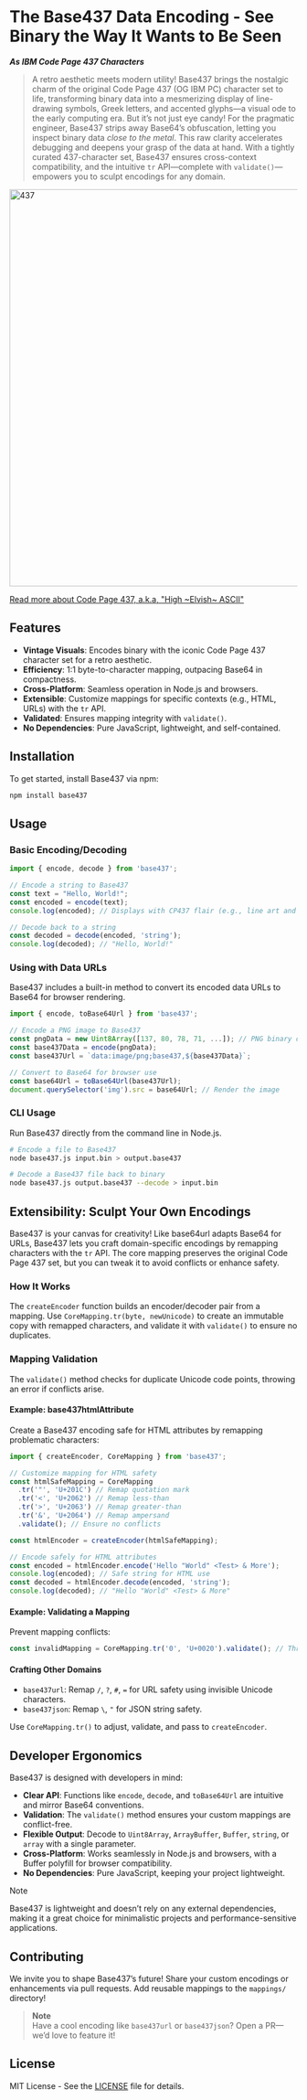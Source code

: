 # The Base437 Data Encoding - See Binary the Way It Wants to Be Seen

***As IBM Code Page 437 Characters***

> A retro aesthetic meets modern utility! Base437 brings the nostalgic charm of the original Code Page 437 (OG IBM PC) character set to life, transforming binary data into a mesmerizing display of line-drawing symbols, Greek letters, and accented glyphs—a visual ode to the early computing era. But it’s not just eye candy! For the pragmatic engineer, Base437 strips away Base64’s obfuscation, letting you inspect binary data *close to the metal*. This raw clarity accelerates debugging and deepens your grasp of the data at hand. With a tightly curated 437-character set, Base437 ensures cross-context compatibility, and the intuitive `tr` API—complete with `validate()`—empowers you to sculpt encodings for any domain.

<img width="695" alt="437" src="https://github.com/user-attachments/assets/596fc410-01a9-4557-8745-310a4c1eab27" />

[Read more about Code Page 437, a.k.a, "High ~Elvish~ ASCII"](https://en.wikipedia.org/wiki/Code_page_437)

## Features

- **Vintage Visuals**: Encodes binary with the iconic Code Page 437 character set for a retro aesthetic.
- **Efficiency**: 1:1 byte-to-character mapping, outpacing Base64 in compactness.
- **Cross-Platform**: Seamless operation in Node.js and browsers.
- **Extensible**: Customize mappings for specific contexts (e.g., HTML, URLs) with the `tr` API.
- **Validated**: Ensures mapping integrity with `validate()`.
- **No Dependencies**: Pure JavaScript, lightweight, and self-contained.

## Installation

To get started, install Base437 via npm:

```bash
npm install base437
```

## Usage

### Basic Encoding/Decoding

```javascript
import { encode, decode } from 'base437';

// Encode a string to Base437
const text = "Hello, World!";
const encoded = encode(text);
console.log(encoded); // Displays with CP437 flair (e.g., line art and symbols)

// Decode back to a string
const decoded = decode(encoded, 'string');
console.log(decoded); // "Hello, World!"
```

### Using with Data URLs

Base437 includes a built-in method to convert its encoded data URLs to Base64 for browser rendering.

```javascript
import { encode, toBase64Url } from 'base437';

// Encode a PNG image to Base437
const pngData = new Uint8Array([137, 80, 78, 71, ...]); // PNG binary data
const base437Data = encode(pngData);
const base437Url = `data:image/png;base437,${base437Data}`;

// Convert to Base64 for browser use
const base64Url = toBase64Url(base437Url);
document.querySelector('img').src = base64Url; // Render the image
```

### CLI Usage

Run Base437 directly from the command line in Node.js.

```bash
# Encode a file to Base437
node base437.js input.bin > output.base437

# Decode a Base437 file back to binary
node base437.js output.base437 --decode > input.bin
```

## Extensibility: Sculpt Your Own Encodings

Base437 is your canvas for creativity! Like base64url adapts Base64 for URLs, Base437 lets you craft domain-specific encodings by remapping characters with the `tr` API. The core mapping preserves the original Code Page 437 set, but you can tweak it to avoid conflicts or enhance safety.

### How It Works

The `createEncoder` function builds an encoder/decoder pair from a mapping. Use `CoreMapping.tr(byte, newUnicode)` to create an immutable copy with remapped characters, and validate it with `validate()` to ensure no duplicates.

### Mapping Validation

The `validate()` method checks for duplicate Unicode code points, throwing an error if conflicts arise.

#### Example: base437htmlAttribute

Create a Base437 encoding safe for HTML attributes by remapping problematic characters:

```javascript
import { createEncoder, CoreMapping } from 'base437';

// Customize mapping for HTML safety
const htmlSafeMapping = CoreMapping
  .tr('"', 'U+201C') // Remap quotation mark
  .tr('<', 'U+2062') // Remap less-than
  .tr('>', 'U+2063') // Remap greater-than
  .tr('&', 'U+2064') // Remap ampersand
  .validate(); // Ensure no conflicts

const htmlEncoder = createEncoder(htmlSafeMapping);

// Encode safely for HTML attributes
const encoded = htmlEncoder.encode('Hello "World" <Test> & More');
console.log(encoded); // Safe string for HTML use
const decoded = htmlEncoder.decode(encoded, 'string');
console.log(decoded); // "Hello "World" <Test> & More"
```

#### Example: Validating a Mapping

Prevent mapping conflicts:

```javascript
const invalidMapping = CoreMapping.tr('0', 'U+0020').validate(); // Throws: Duplicate Unicode code point found: U+0020
```

#### Crafting Other Domains

- `base437url`: Remap `/`, `?`, `#`, `=` for URL safety using invisible Unicode characters.
- `base437json`: Remap `\`, `"` for JSON string safety.

Use `CoreMapping.tr()` to adjust, validate, and pass to `createEncoder`.

## Developer Ergonomics

Base437 is designed with developers in mind:

- **Clear API**: Functions like `encode`, `decode`, and `toBase64Url` are intuitive and mirror Base64 conventions.
- **Validation**: The `validate()` method ensures your custom mappings are conflict-free.
- **Flexible Output**: Decode to `Uint8Array`, `ArrayBuffer`, `Buffer`, `string`, or `array` with a single parameter.
- **Cross-Platform**: Works seamlessly in Node.js and browsers, with a Buffer polyfill for browser compatibility.
- **No Dependencies**: Pure JavaScript, keeping your project lightweight.

>[!NOTE]  
Base437 is lightweight and doesn’t rely on any external dependencies, making it a great choice for minimalistic projects and performance-sensitive applications.

## Contributing

We invite you to shape Base437’s future! Share your custom encodings or enhancements via pull requests. Add reusable mappings to the `mappings/` directory!

> **Note**  
> Have a cool encoding like `base437url` or `base437json`? Open a PR—we’d love to feature it!

## License

MIT License - See the [LICENSE](LICENSE) file for details.

